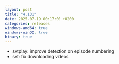 ```yaml
---
layout: post
title: "4.131"
date: 2025-07-19 00:17:00 +0200
categories: releases
windows-amd64: true
windows-win32: true
binary: true
---
```


* svtplay: improve detection on episode numbering
* svt: fix downloading videos
